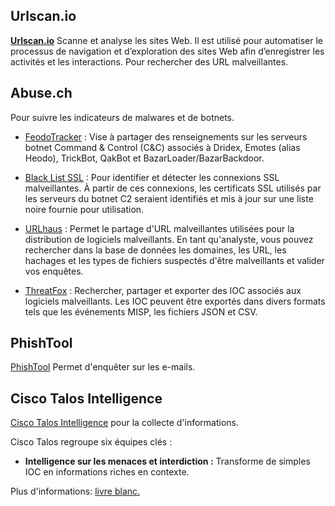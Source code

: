 ## Urlscan.io
[**Urlscan.io**](https://urlscan.io/) Scanne et analyse les sites Web. Il est utilisé pour automatiser le processus de navigation et d’exploration des sites Web afin d’enregistrer les activités et les interactions. Pour rechercher des URL malveillantes.

## Abuse.ch
Pour suivre les indicateurs de malwares et de botnets.

- [FeodoTracker](https://feodotracker.abuse.ch/) : Vise à partager des renseignements sur les serveurs botnet Command & Control (C&C) associés à Dridex, Emotes (alias Heodo), TrickBot, QakBot et BazarLoader/BazarBackdoor. 


- [Black List SSL](https://sslbl.abuse.ch/) : Pour identifier et détecter les connexions SSL malveillantes. À partir de ces connexions, les certificats SSL utilisés par les serveurs du botnet C2 seraient identifiés et mis à jour sur une liste noire fournie pour utilisation. 

- [URLhaus](https://urlhaus.abuse.ch/) : Permet le partage d'URL malveillantes utilisées pour la distribution de logiciels malveillants. En tant qu'analyste, vous pouvez rechercher dans la base de données les domaines, les URL, les hachages et les types de fichiers suspectés d'être malveillants et valider vos enquêtes.

- [ThreatFox](https://threatfox.abuse.ch/) : Rechercher, partager et exporter des IOC  associés aux logiciels malveillants. Les IOC peuvent être exportés dans divers formats tels que les événements MISP, les fichiers JSON et  CSV.


## PhishTool
[PhishTool](https://www.phishtool.com/)
Permet d'enquêter sur les e-mails.

## Cisco Talos Intelligence
[Cisco Talos Intelligence](https://talosintelligence.com/) pour la collecte d'informations.

Cisco Talos regroupe six équipes clés :

- **Intelligence sur les menaces et interdiction :** Transforme de simples IOC en informations riches en contexte.

Plus d'informations: [livre blanc.](https://www.talosintelligence.com/docs/Talos_WhitePaper.pdf)
